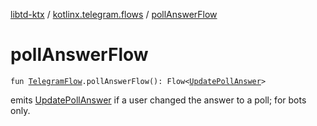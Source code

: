 [libtd-ktx](../index.md) / [kotlinx.telegram.flows](index.md) / [pollAnswerFlow](./poll-answer-flow.md)

# pollAnswerFlow

`fun `[`TelegramFlow`](../kotlinx.telegram.core/-telegram-flow/index.md)`.pollAnswerFlow(): Flow<`[`UpdatePollAnswer`](https://tdlibx.github.io/td/docs/org/drinkless/td/libcore/telegram/TdApi.UpdatePollAnswer.html)`>`

emits [UpdatePollAnswer](https://tdlibx.github.io/td/docs/org/drinkless/td/libcore/telegram/TdApi.UpdatePollAnswer.html) if a user changed the answer to a poll; for bots only.

